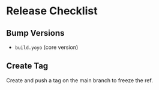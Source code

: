 # Release Checklist

## Bump Versions

- `build.yoyo` (core version)

## Create Tag

Create and push a tag on the main branch to freeze the ref.
